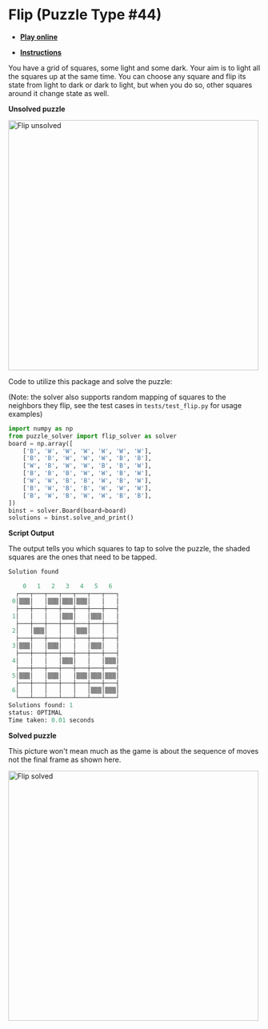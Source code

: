 # Flip (Puzzle Type #44)

* [**Play online**](https://www.chiark.greenend.org.uk/~sgtatham/puzzles/js/flip.html)

* [**Instructions**](https://www.chiark.greenend.org.uk/~sgtatham/puzzles/doc/flip.html#flip)

You have a grid of squares, some light and some dark. Your aim is to light all the squares up at the same time. You can choose any square and flip its state from light to dark or dark to light, but when you do so, other squares around it change state as well. 

**Unsolved puzzle**

<img src="https://raw.githubusercontent.com/Ar-Kareem/puzzle_solver/master/images/puzzles/flip_unsolved.png" alt="Flip unsolved" width="500">

Code to utilize this package and solve the puzzle:

(Note: the solver also supports random mapping of squares to the neighbors they flip, see the test cases in `tests/test_flip.py` for usage examples)

```python
import numpy as np
from puzzle_solver import flip_solver as solver
board = np.array([
    ['B', 'W', 'W', 'W', 'W', 'W', 'W'],
    ['B', 'B', 'W', 'W', 'W', 'B', 'B'],
    ['W', 'B', 'W', 'W', 'B', 'B', 'W'],
    ['B', 'B', 'B', 'W', 'W', 'B', 'W'],
    ['W', 'W', 'B', 'B', 'W', 'B', 'W'],
    ['B', 'W', 'B', 'B', 'W', 'W', 'W'],
    ['B', 'W', 'B', 'W', 'W', 'B', 'B'],
])
binst = solver.Board(board=board)
solutions = binst.solve_and_print()
```

**Script Output**

The output tells you which squares to tap to solve the puzzle, the shaded squares are the ones that need to be tapped.

```python
Solution found

    0   1   2   3   4   5   6
  ┌───┬───┬───┬───┬───┬───┬───┐
 0│▒▒▒│   │▒▒▒│▒▒▒│▒▒▒│   │   │
  ├───┼───┼───┼───┼───┼───┼───┤
 1│   │   │   │▒▒▒│   │▒▒▒│   │
  ├───┼───┼───┼───┼───┼───┼───┤
 2│   │▒▒▒│   │   │▒▒▒│   │   │
  ├───┼───┼───┼───┼───┼───┼───┤
 3│▒▒▒│   │▒▒▒│   │   │▒▒▒│   │
  ├───┼───┼───┼───┼───┼───┼───┤
 4│   │   │   │▒▒▒│   │   │▒▒▒│
  ├───┼───┼───┼───┼───┼───┼───┤
 5│▒▒▒│   │▒▒▒│   │▒▒▒│▒▒▒│▒▒▒│
  ├───┼───┼───┼───┼───┼───┼───┤
 6│   │   │   │   │   │▒▒▒│▒▒▒│
  └───┴───┴───┴───┴───┴───┴───┘
Solutions found: 1
status: OPTIMAL
Time taken: 0.01 seconds
```

**Solved puzzle**

This picture won't mean much as the game is about the sequence of moves not the final frame as shown here.

<img src="https://raw.githubusercontent.com/Ar-Kareem/puzzle_solver/master/images/puzzles/flip_solved.png" alt="Flip solved" width="500">
